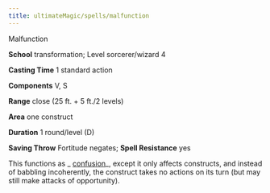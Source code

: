 ```yaml
---
title: ultimateMagic/spells/malfunction
---
```

Malfunction

**School** transformation; Level sorcerer/wizard 4

**Casting Time** 1 standard action

**Components** V, S

**Range** close (25 ft. + 5 ft./2 levels)

**Area** one construct

**Duration** 1 round/level (D)

**Saving Throw** Fortitude negates; **Spell Resistance** yes

This functions as _ [confusion](spells/confusion.md#_confusion)_, except it only affects constructs, and instead of babbling incoherently, the construct takes no actions on its turn (but may still make attacks of opportunity).

